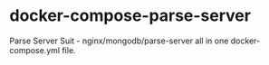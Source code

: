 # docker-compose-parse-server
Parse Server Suit - nginx/mongodb/parse-server all in one docker-compose.yml file.
